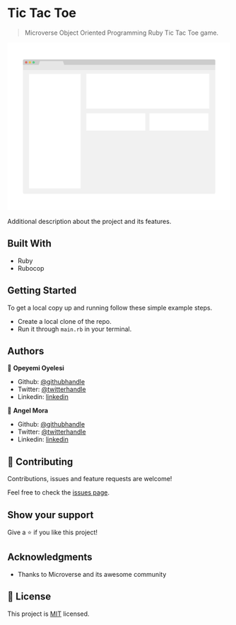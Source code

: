 # Tic Tac Toe

> Microverse Object Oriented Programming Ruby Tic Tac Toe game.

![screenshot](./app_screenshot.png)

Additional description about the project and its features.

## Built With

- Ruby
- Rubocop

## Getting Started

To get a local copy up and running follow these simple example steps.

- Create a local clone of the repo.
- Run it through `main.rb` in your terminal.

## Authors

👤 **Opeyemi Oyelesi**

- Github: [@githubhandle](https://github.com/githubhandle)
- Twitter: [@twitterhandle](https://twitter.com/twitterhandle)
- Linkedin: [linkedin](https://linkedin.com/linkedinhandle)

👤 **Angel Mora**

- Github: [@githubhandle](https://github.com/githubhandle)
- Twitter: [@twitterhandle](https://twitter.com/twitterhandle)
- Linkedin: [linkedin](https://linkedin.com/linkedinhandle)

## 🤝 Contributing

Contributions, issues and feature requests are welcome!

Feel free to check the [issues page](issues/).

## Show your support

Give a ⭐️ if you like this project!

## Acknowledgments

- Thanks to Microverse and its awesome community

## 📝 License

This project is [MIT](https://opensource.org/licenses/MIT) licensed.
